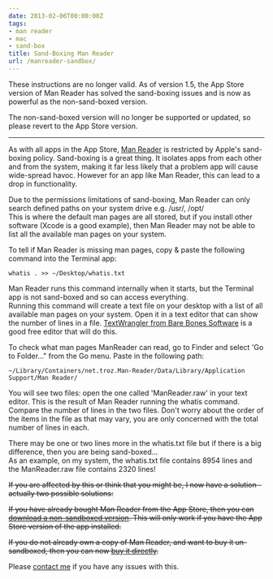 ```yaml
---
date: 2013-02-06T00:00:00Z
tags:
- man reader
- mac
- sand-box
title: Sand-Boxing Man Reader
url: /manreader-sandbox/
---
```


These instructions are no longer valid. As of version 1.5, the App Store version
of Man Reader has solved the sand-boxing issues and is now as powerful as the
non-sand-boxed version.

The non-sand-boxed version will no longer be supported or updated, so please
revert to the App Store version.

---

As with all apps in the App Store, [Man Reader][1] is restricted by Apple's
sand-boxing policy. Sand-boxing is a great thing. It isolates apps from each
other and from the system, making it far less likely that a problem app will
cause wide-spread havoc. However for an app like Man Reader, this can lead to a
drop in functionality.

Due to the permissions limitations of sand-boxing, Man Reader can only search
defined paths on your system drive e.g. /usr/, /opt/\
This is where the default man pages are all stored, but if you install other software
(Xcode is a good example), then Man Reader may not be able to list all the available
man pages on your system.

To tell if Man Reader is missing man pages, copy & paste the following command
into the Terminal app:

    whatis . >> ~/Desktop/whatis.txt

Man Reader runs this command internally when it starts, but the Terminal app is
not sand-boxed and so can access everything.\
Running this command will create a text file on your desktop with a list of all available
man pages on your system. Open it in a text editor that can show the number of lines
in a file. [TextWrangler from Bare Bones Software][2] is a good free editor that
will do this.

To check what man pages ManReader can read, go to Finder and select 'Go to
Folder..." from the Go menu. Paste in the following path:

    ~/Library/Containers/net.troz.Man-Reader/Data/Library/Application Support/Man Reader/

You will see two files: open the one called 'ManReader.raw' in your text editor.
This is the result of Man Reader running the whatis command. Compare the number
of lines in the two files. Don't worry about the order of the items in the file
as that may vary, you are only concerned with the total number of lines in each.

There may be one or two lines more in the whatis.txt file but if there is a big
difference, then you are being sand-boxed...\
As an example, on my system, the whatis.txt file contains 8954 lines and the ManReader.raw
file contains 2320 lines!

<del>If you are affected by this or think that you might be, I now have a
solution - actually two possible solutions:</del>

<del>If you have already bought Man Reader from the App Store, then you can
[download a non-sandboxed version][3]. This will only work if you have the App
Store version of the app installed.</del>

<del>If you do not already own a copy of Man Reader, and want to buy it
un-sandboxed, then you can now [buy it directly][4].</del>

Please [contact me][5] if you have any issues with this.

[1]: /manreader/
[2]: http://www.barebones.com/products/textwrangler/
[3]: #
[4]: #
[5]: mailto:sarah@troz.net?subject=Man%20Reader%20and%20Sand-Boxing
